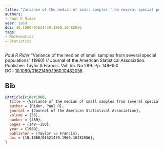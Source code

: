 ```yaml
---
title: "Variance of the median of small samples from several special populations"
authors:
- Paul R Rider
year: 1960
doi: 10.1080/01621459.1960.10482056
tags:
- Mathematics
- Statistics
---
```


<i>Paul R Rider</i> <span title="">“Variance of the median of small samples from several special populations”</span> (1960) // Journal of the American Statistical Association. Publisher: Taylor \& Francis. Vol.&nbsp;55. No&nbsp;289. Pp.&nbsp;148–150. DOI:&nbsp;<a href='https://doi.org/10.1080/01621459.1960.10482056'>10.1080/01621459.1960.10482056</a>

## Bib

```bib
@Article{rider1960,
  title = {Variance of the median of small samples from several special populations},
  author = {Rider, Paul R},
  journal = {Journal of the American Statistical Association},
  volume = {55},
  number = {289},
  pages = {148--150},
  year = {1960},
  publisher = {Taylor \& Francis},
  doi = {10.1080/01621459.1960.10482056},
}
```
